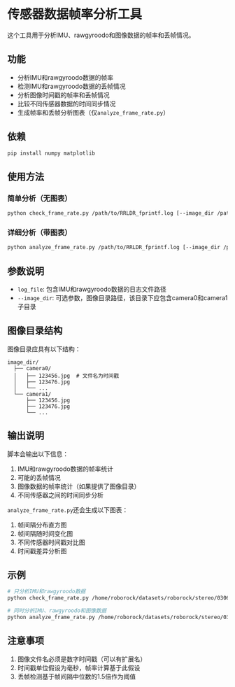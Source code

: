 # 传感器数据帧率分析工具

这个工具用于分析IMU、rawgyroodo和图像数据的帧率和丢帧情况。

## 功能

- 分析IMU和rawgyroodo数据的帧率
- 检测IMU和rawgyroodo数据的丢帧情况
- 分析图像时间戳的帧率和丢帧情况
- 比较不同传感器数据的时间同步情况
- 生成帧率和丢帧分析图表（仅`analyze_frame_rate.py`）

## 依赖

```bash
pip install numpy matplotlib
```

## 使用方法

### 简单分析（无图表）

```bash
python check_frame_rate.py /path/to/RRLDR_fprintf.log [--image_dir /path/to/image_directory]
```

### 详细分析（带图表）

```bash
python analyze_frame_rate.py /path/to/RRLDR_fprintf.log [--image_dir /path/to/image_directory]
```

## 参数说明

- `log_file`: 包含IMU和rawgyroodo数据的日志文件路径
- `--image_dir`: 可选参数，图像目录路径，该目录下应包含camera0和camera1子目录

## 图像目录结构

图像目录应具有以下结构：

```
image_dir/
  ├── camera0/
  │   ├── 123456.jpg  # 文件名为时间戳
  │   ├── 123476.jpg
  │   └── ...
  └── camera1/
      ├── 123456.jpg
      ├── 123476.jpg
      └── ...
```

## 输出说明

脚本会输出以下信息：

1. IMU和rawgyroodo数据的帧率统计
2. 可能的丢帧情况
3. 图像数据的帧率统计（如果提供了图像目录）
4. 不同传感器之间的时间同步分析

`analyze_frame_rate.py`还会生成以下图表：

1. 帧间隔分布直方图
2. 帧间隔随时间变化图
3. 不同传感器时间戳对比图
4. 时间戳差异分析图

## 示例

```bash
# 只分析IMU和rawgyroodo数据
python check_frame_rate.py /home/roborock/datasets/roborock/stereo/0306_mower/RRLDR_fprintf.log

# 同时分析IMU、rawgyroodo和图像数据
python analyze_frame_rate.py /home/roborock/datasets/roborock/stereo/0306_mower/RRLDR_fprintf.log --image_dir /home/roborock/datasets/roborock/stereo/0306_mower/images
```

## 注意事项

1. 图像文件名必须是数字时间戳（可以有扩展名）
2. 时间戳单位假设为毫秒，帧率计算基于此假设
3. 丢帧检测基于帧间隔中位数的1.5倍作为阈值 